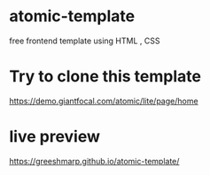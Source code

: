 # atomic-template
free frontend template using HTML , CSS 

# Try to clone this template
https://demo.giantfocal.com/atomic/lite/page/home


# live preview
https://greeshmarp.github.io/atomic-template/
